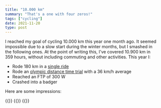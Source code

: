 ```yaml
---
title: "10.000 km"
summary: "That's a one with four zeros!"
tags: ["cycling"]
date: 2021-11-20
type: post
---
```

I reached my goal of cycling 10.000 km this year one month ago. It seemed impossible due to a slow start during the winter months, but I smashed in the following ones. At the point of writing this, I've covered 10.900 km in 359 hours, without including commuting and other activities. This year I:

- Rode 180 km in a [single ride](https://www.strava.com/activities/5532332583)
- Rode an [olympic distance time trial](https://www.strava.com/activities/6218796328) with a 36 km/h average
- Reached an FTP of 300 W
- Crashed into a badger

Here are some impressions:

{{<wide-image src="cycling/winter.jpg">}}
{{<wide-image src="cycling/sunset.jpg">}}
{{<wide-image src="cycling/sunset-field.jpg">}}
